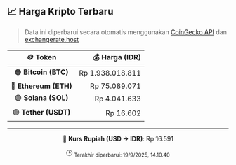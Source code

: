 

<!-- HARGA_KRIPTO -->
## 📈 Harga Kripto Terbaru

> Data ini diperbarui secara otomatis menggunakan [CoinGecko API](https://www.coingecko.com/) dan [exchangerate.host](https://exchangerate.host/)

<div align="center">

| 🪙 Token | 💰 Harga (IDR) |
|:------:|---------------:|
| 🟠 **Bitcoin (BTC)**   | Rp 1.938.018.811 |
| 🔵 **Ethereum (ETH)**  | Rp 75.089.071 |
| 🟣 **Solana (SOL)**    | Rp 4.041.633 |
| 🟢 **Tether (USDT)**   | Rp 16.602 |

---

💱 **Kurs Rupiah (USD → IDR)**: Rp 16.591

🕒 <sub>Terakhir diperbarui: 19/9/2025, 14.10.40</sub>

</div>
<!-- /HARGA_KRIPTO -->